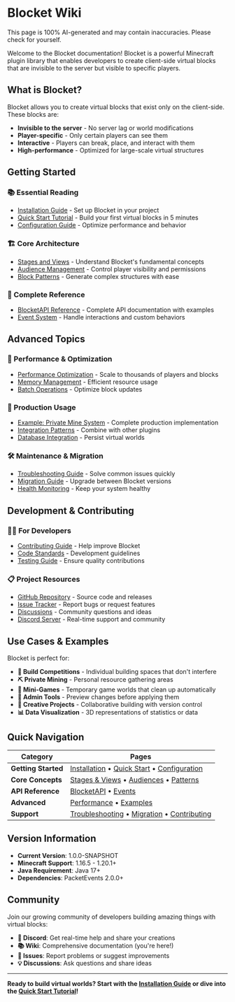 # Blocket Wiki

This page is 100% AI-generated and may contain inaccuracies. Please check for yourself.

Welcome to the Blocket documentation! Blocket is a powerful Minecraft plugin library that enables developers to create client-side virtual blocks that are invisible to the server but visible to specific players.

## What is Blocket?

Blocket allows you to create virtual blocks that exist only on the client-side. These blocks are:
- **Invisible to the server** - No server lag or world modifications
- **Player-specific** - Only certain players can see them
- **Interactive** - Players can break, place, and interact with them
- **High-performance** - Optimized for large-scale virtual structures

## Getting Started

### 📚 Essential Reading
- [Installation Guide](Installation.md) - Set up Blocket in your project
- [Quick Start Tutorial](Quick-Start.md) - Build your first virtual blocks in 5 minutes
- [Configuration Guide](Configuration.md) - Optimize performance and behavior

### 🏗️ Core Architecture
- [Stages and Views](Stages-and-Views.md) - Understand Blocket's fundamental concepts
- [Audience Management](Audience-Management.md) - Control player visibility and permissions
- [Block Patterns](Block-Patterns.md) - Generate complex structures with ease

### 📖 Complete Reference
- [BlocketAPI Reference](BlocketAPI-Reference.md) - Complete API documentation with examples
- [Event System](Event-System.md) - Handle interactions and custom behaviors

## Advanced Topics

### 🚀 Performance & Optimization
- [Performance Optimization](Performance-Optimization.md) - Scale to thousands of players and blocks
- [Memory Management](Performance-Optimization.md#memory-optimization) - Efficient resource usage
- [Batch Operations](Performance-Optimization.md#batch-operations) - Optimize block updates

### 🔧 Production Usage
- [Example: Private Mine System](Example-Private-Mine.md) - Complete production implementation
- [Integration Patterns](Event-System.md#integration-patterns) - Combine with other plugins
- [Database Integration](Performance-Optimization.md#database-integration) - Persist virtual worlds

### 🛠️ Maintenance & Migration
- [Troubleshooting Guide](Troubleshooting-Guide.md) - Solve common issues quickly
- [Migration Guide](Migration-Guide.md) - Upgrade between Blocket versions
- [Health Monitoring](Troubleshooting-Guide.md#health-check) - Keep your system healthy

## Development & Contributing

### 👨‍💻 For Developers
- [Contributing Guide](Contributing.md) - Help improve Blocket
- [Code Standards](Contributing.md#code-style-and-standards) - Development guidelines
- [Testing Guide](Contributing.md#testing-requirements) - Ensure quality contributions

### 📋 Project Resources
- [GitHub Repository](https://github.com/your-org/blocket) - Source code and releases
- [Issue Tracker](https://github.com/your-org/blocket/issues) - Report bugs or request features
- [Discussions](https://github.com/your-org/blocket/discussions) - Community questions and ideas
- [Discord Server](https://discord.gg/example) - Real-time support and community

## Use Cases & Examples

Blocket is perfect for:

- **🏰 Build Competitions** - Individual building spaces that don't interfere
- **⛏️ Private Mining** - Personal resource gathering areas  
- **🎯 Mini-Games** - Temporary game worlds that clean up automatically
- **🔧 Admin Tools** - Preview changes before applying them
- **🎨 Creative Projects** - Collaborative building with version control
- **📊 Data Visualization** - 3D representations of statistics or data

## Quick Navigation

| Category | Pages |
|----------|-------|
| **Getting Started** | [Installation](Installation.md) • [Quick Start](Quick-Start.md) • [Configuration](Configuration.md) |
| **Core Concepts** | [Stages & Views](Stages-and-Views.md) • [Audiences](Audience-Management.md) • [Patterns](Block-Patterns.md) |
| **API Reference** | [BlocketAPI](BlocketAPI-Reference.md) • [Events](Event-System.md) |
| **Advanced** | [Performance](Performance-Optimization.md) • [Examples](Example-Private-Mine.md) |
| **Support** | [Troubleshooting](Troubleshooting-Guide.md) • [Migration](Migration-Guide.md) • [Contributing](Contributing.md) |

## Version Information

- **Current Version**: 1.0.0-SNAPSHOT
- **Minecraft Support**: 1.16.5 - 1.20.1+
- **Java Requirement**: Java 17+
- **Dependencies**: PacketEvents 2.0.0+

## Community

Join our growing community of developers building amazing things with virtual blocks:

- **💬 Discord**: Get real-time help and share your creations
- **📚 Wiki**: Comprehensive documentation (you're here!)
- **🐛 Issues**: Report problems or suggest improvements
- **💡 Discussions**: Ask questions and share ideas

---

**Ready to build virtual worlds? Start with the [Installation Guide](Installation.md) or dive into the [Quick Start Tutorial](Quick-Start.md)!**
